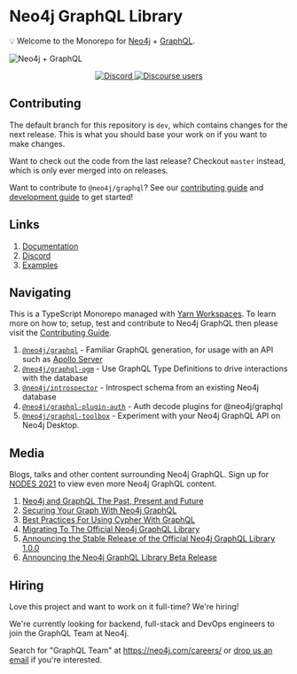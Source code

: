 # Neo4j GraphQL Library

💡 Welcome to the Monorepo for [Neo4j](https://neo4j.com/) + [GraphQL](https://graphql.org/).

![Neo4j + GraphQL](./docs/modules/ROOT/images/banner.png)

<p align="center">
  <a href="https://discord.gg/neo4j">
    <img alt="Discord" src="https://img.shields.io/discord/787399249741479977?logo=discord&logoColor=white">
  </a>
  <a href="https://community.neo4j.com/c/drivers-stacks/graphql/33">
    <img alt="Discourse users" src="https://img.shields.io/discourse/users?logo=discourse&server=https%3A%2F%2Fcommunity.neo4j.com">
  </a>
</p>

## Contributing

The default branch for this repository is `dev`, which contains changes for the next
release. This is what you should base your work on if you want to make changes.

Want to check out the code from the last release? Checkout `master` instead, which
is only ever merged into on releases.

Want to contribute to `@neo4j/graphql`? See our [contributing guide](./CONTRIBUTING.md)
and [development guide](./docs/contributing/DEVELOPING.md) to get started!

## Links

1. [Documentation](https://neo4j.com/docs/graphql-manual/current/)
2. [Discord](https://discord.gg/neo4j)
3. [Examples](./examples)

## Navigating

This is a TypeScript Monorepo managed with [Yarn Workspaces](https://classic.yarnpkg.com/en/docs/workspaces/).
To learn more on how to; setup, test and contribute to Neo4j GraphQL then please
visit the [Contributing Guide](./CONTRIBUTING.md).

1. [`@neo4j/graphql`](./packages/graphql) - Familiar GraphQL generation, for usage
   with an API such as [Apollo Server](https://www.apollographql.com/docs/apollo-server/)
2. [`@neo4j/graphql-ogm`](./packages/ogm) - Use GraphQL Type Definitions to drive
   interactions with the database
3. [`@neo4j/introspector`](./packages/introspector) - Introspect schema from an existing Neo4j database
4. [`@neo4j/graphql-plugin-auth`](./packages/graphql-plugin-auth) - Auth decode plugins for @neo4j/graphql
5. [`@neo4j/graphql-toolbox`](./packages/graphql-toolbox) - Experiment with your Neo4j GraphQL API on Neo4j Desktop.

## Media

Blogs, talks and other content surrounding Neo4j GraphQL. Sign up for
[NODES 2021](https://neo4j.brand.live/c/2021nodes-live) to view even more Neo4j
GraphQL content.

1. [Neo4j and GraphQL The Past, Present and Future](https://youtu.be/sZ-eBznM71M)
2. [Securing Your Graph With Neo4j GraphQL](https://medium.com/neo4j/securing-your-graph-with-neo4j-graphql-91a2d7b08631)
3. [Best Practices For Using Cypher With GraphQL](https://youtu.be/YceBpk01Gxs)
4. [Migrating To The Official Neo4j GraphQL Library](https://youtu.be/4_rp1ikvFKc)
5. [Announcing the Stable Release of the Official Neo4j GraphQL Library 1.0.0](https://medium.com/neo4j/announcing-the-stable-release-of-the-official-neo4j-graphql-library-1-0-0-6cdd30cd40b)
6. [Announcing the Neo4j GraphQL Library Beta Release](https://medium.com/neo4j/announcing-the-neo4j-graphql-library-beta-99ae8541bbe7)

## Hiring

Love this project and want to work on it full-time? We're hiring!

We're currently looking for backend, full-stack and DevOps engineers to join the
GraphQL Team at Neo4j.

Search for "GraphQL Team" at <https://neo4j.com/careers/> or
[drop us an email](mailto:team-graphql@neo4j.com) if you're interested.
